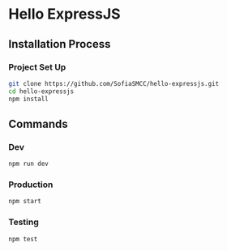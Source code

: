 # Hello ExpressJS

## Installation Process

### Project Set Up

```sh
git clone https://github.com/SofiaSMCC/hello-expressjs.git
cd hello-expressjs
npm install
```

## Commands

### Dev

```sh
npm run dev
```

### Production

```sh
npm start
```

### Testing

```sh
npm test
```